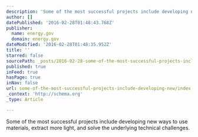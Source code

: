 ```yaml
---
description: 'Some of the most successful projects include developing new ways to use materials, extract more light, and solve the underlying technical challenges.'
author: []
datePublished: '2016-02-28T01:48:43.768Z'
publisher:
  name: energy.gov
  domain: energy.gov
dateModified: '2016-02-28T01:48:35.952Z'
title: ''
starred: false
sourcePath: _posts/2016-02-28-some-of-the-most-successful-projects-include-developing-new.md
published: true
inFeed: true
hasPage: true
inNav: false
url: some-of-the-most-successful-projects-include-developing-new/index.html
_context: 'http://schema.org'
_type: Article

---
```

Some of the most successful projects include developing new ways to use materials, extract more light, and solve the underlying technical challenges.